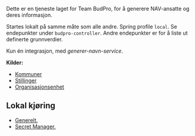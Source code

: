 Dette er en tjeneste laget for Team BudPro, for å generere NAV-ansatte og deres informasjon.

Startes lokalt på samme måte som alle andre. Spring profile `local`. Se endepunkter under `budpro-controller`. Andre endepunkter er for å liste ut definerte grunnverdier.

Kun én integrasjon, med _generer-navn-service_.

**Kilder:**
* [Kommuner](https://www.ssb.no/klass/klassifikasjoner/131)
* [Stillinger](https://www.ssb.no/arbeid-og-lonn/sysselsetting/artikler/yrkeskatalogen)
* [Organisasjonsenhet](https://confluence.adeo.no/display/PK/PK-6917?preview=%2F68215567%2F101614076%2FHR+ORGANISASJONSSTRUKTUR2.xls)

## Lokal kjøring
* [Generelt.](../../docs/local_general.md)
* [Secret Manager.](../../docs/local_secretmanager.md)